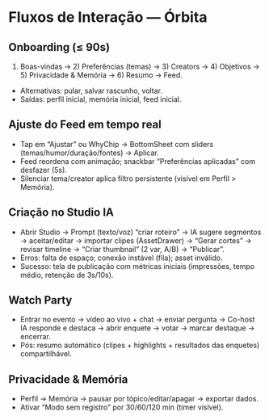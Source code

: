 # Fluxos de Interação — Órbita

## Onboarding (≤ 90s)
1) Boas-vindas → 2) Preferências (temas) → 3) Creators → 4) Objetivos → 5) Privacidade & Memória → 6) Resumo → Feed.
- Alternativas: pular, salvar rascunho, voltar.
- Saídas: perfil inicial, memória inicial, feed inicial.

## Ajuste do Feed em tempo real
- Tap em “Ajustar” ou WhyChip → BottomSheet com sliders (temas/humor/duração/fontes) → Aplicar.
- Feed reordena com animação; snackbar “Preferências aplicadas” com desfazer (5s).
- Silenciar tema/creator aplica filtro persistente (visível em Perfil > Memória).

## Criação no Studio IA
- Abrir Studio → Prompt (texto/voz) “criar roteiro” → IA sugere segmentos → aceitar/editar → importar clipes (AssetDrawer) → “Gerar cortes” → revisar timeline → “Criar thumbnail” (2 var, A/B) → “Publicar”.
- Erros: falta de espaço; conexão instável (fila); asset inválido.
- Sucesso: tela de publicação com métricas iniciais (impressões, tempo médio, retenção de 3s/10s).

## Watch Party
- Entrar no evento → vídeo ao vivo + chat → enviar pergunta → Co-host IA responde e destaca → abrir enquete → votar → marcar destaque → encerrar.
- Pós: resumo automático (clipes + highlights + resultados das enquetes) compartilhável.

## Privacidade & Memória
- Perfil → Memória → pausar por tópico/editar/apagar → exportar dados.
- Ativar “Modo sem registro” por 30/60/120 min (timer visível).
